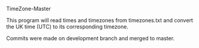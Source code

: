 TimeZone-Master

This program will read times and timezones from timezones.txt and convert the UK time (UTC) to its corresponding timezone.

Commits were made on development branch and merged to master.
